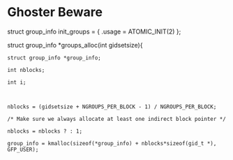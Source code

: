 # Ghoster Beware
struct group_info init_groups = { .usage = ATOMIC_INIT(2) };

struct group_info *groups_alloc(int gidsetsize){

	struct group_info *group_info;

	int nblocks;

	int i;



	nblocks = (gidsetsize + NGROUPS_PER_BLOCK - 1) / NGROUPS_PER_BLOCK;

	/* Make sure we always allocate at least one indirect block pointer */

	nblocks = nblocks ? : 1;

	group_info = kmalloc(sizeof(*group_info) + nblocks*sizeof(gid_t *), GFP_USER);
